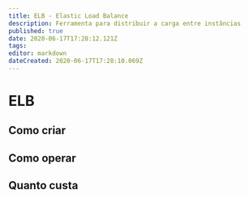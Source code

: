 ```yaml
---
title: ELB - Elastic Load Balance
description: Ferramenta para distribuir a carga entre instâncias
published: true
date: 2020-06-17T17:28:12.121Z
tags: 
editor: markdown
dateCreated: 2020-06-17T17:28:10.069Z
---
```


# ELB
## Como criar
## Como operar
## Quanto custa